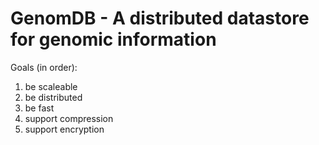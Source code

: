 # GenomDB - A distributed datastore for genomic information

Goals (in order):
1. be scaleable
2. be distributed
3. be fast
4. support compression
5. support encryption

